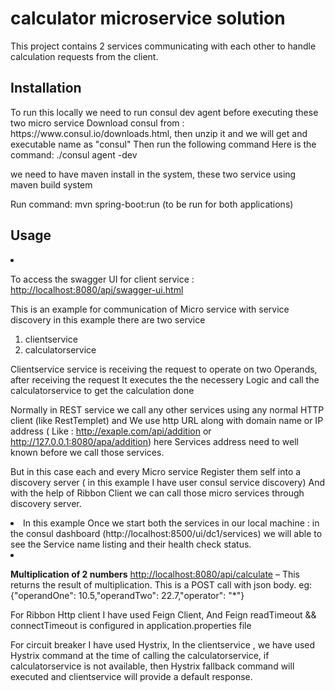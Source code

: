 # calculator microservice solution
This project contains 2 services communicating with each other to handle calculation requests from the client.
<h2><a id="Installation_6"></a>Installation</h2>
<p>
To run this locally we need to run consul dev agent before executing these two micro service 
Download consul from : https://www.consul.io/downloads.html, then unzip it and we will get and executable name as "consul"
Then run the following command
Here is the command:  ./consul agent -dev

we need to have maven install in the system, these two service using maven build system

Run command: mvn spring-boot:run (to be run for both applications)
</p>
<h2><a id="Usage_20"></a>Usage</h2>
<p>
<li>
<p>To access the swagger UI for client service :  <a href=http://localhost:8080/api/swagger-ui.html>http://localhost:8080/api/swagger-ui.html</a><br></p>


This is an example for communication of Micro service with service discovery
in this example there are two service 
   1. clientservice
   2. calculatorservice

Clientservice service is receiving the request to operate on two Operands, after receiving the request It executes the 
the necessery Logic and call the  calculatorservice to get the calculation done

Normally in REST service we call any other services using any normal HTTP client (like RestTemplet) and We use http URL 
along with domain name or IP address ( Like : http://exaple.com/api/addition or http://127.0.0.1:8080/apa/addition) here 
Services address need to well known before we call those services.

But in this case each and every Micro service Register them self into a discovery server ( in this example I have user consul 
service discovery) And with the help of Ribbon Client we can call those micro services through discovery server.
</p>
</li>

<li>
In this example Once we start both the services in our local machine :
in the consul dashboard (http://localhost:8500/ui/dc1/services) we will able to see the Service name listing 
and their health check status.
</li>
<li>
<p><b>Multiplication of 2 numbers</b> <a href="http://localhost:8080/api/calculate">http://localhost:8080/api/calculate</a> – This returns the result of multiplication.
This is a POST call with json body. eg: {"operandOne": 10.5,"operandTwo": 22.7,"operator": "*"}
</p>
</li>

For Ribbon Http client I have used Feign Client, And Feign readTimeout && connectTimeout is 
configured in application.properties file

For circuit breaker I have used Hystrix, In the clientservice , we have used Hystrix command at the time of calling the 
calculatorservice, if calculatorservice is not available, then Hystrix fallback command will executed and clientservice 
will provide a default response.


